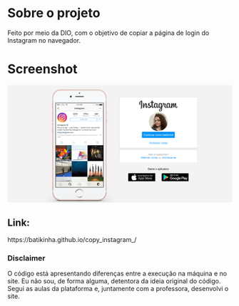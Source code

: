 <h1>Sobre o projeto</h1>
Feito por meio da DIO, com o objetivo de copiar a página de login do Instagram no navegador.

<h1>Screenshot</h1>
<img src="/img/login.png">

<h2>Link:</h2>
https://batikinha.github.io/copy_instagram_/

<h3>Disclaimer</h3>
O código está apresentando diferenças entre a execução na máquina e no site. 
Eu não sou, de forma alguma, detentora da ideia original do código. Segui as aulas da plataforma e, juntamente com a professora, desenvolvi o site.


